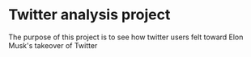 # Twitter analysis project

The purpose of this project is to see how twitter users felt toward Elon Musk's takeover of Twitter